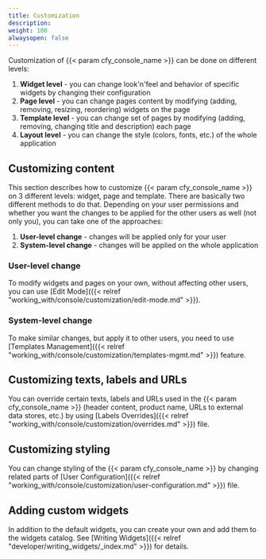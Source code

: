 ```yaml
---
title: Customization
description:
weight: 100
alwaysopen: false
---
```


Customization of {{< param cfy_console_name >}} can be done on different levels:

1. **Widget level** - you can change look'n'feel and behavior of specific widgets by changing their configuration
1. **Page level** - you can change pages content by modifying (adding, removing, resizing, reordering) widgets on the page
1. **Template level** - you can change set of pages by modifying (adding, removing, changing title and description) each page  
1. **Layout level** - you can change the style (colors, fonts, etc.) of the whole application 


## Customizing content

This section describes how to customize {{< param cfy_console_name >}} on 3 different levels: widget, page and template.
There are basically two different methods to do that. Depending on your user permissions and whether you want the changes to be applied for the other users as well (not only you), you can take one of the approaches:

1. **User-level change** - changes will be applied only for your user
1. **System-level change** - changes will be applied on the whole application

### User-level change 

To modify widgets and pages on your own, without affecting other users, you can use [Edit Mode]({{< relref "working_with/console/customization/edit-mode.md" >}}).


### System-level change 

To make similar changes, but apply it to other users, you need to use [Templates Management]({{< relref "working_with/console/customization/templates-mgmt.md" >}}) feature.


## Customizing texts, labels and URLs

You can override certain texts, labels and URLs used in the {{< param cfy_console_name >}} (header content, product name, URLs to external data stores, etc.) by using [Labels Overrides]({{< relref "working_with/console/customization/overrides.md" >}}) file. 


## Customizing styling

You can change styling of the {{< param cfy_console_name >}} by changing related parts of [User Configuration]({{< relref "working_with/console/customization/user-configuration.md" >}}) file. 


## Adding custom widgets

In addition to the default widgets, you can create your own and add them to the widgets catalog. See [Writing Widgets]({{< relref "developer/writing_widgets/_index.md" >}}) for details.

